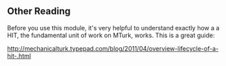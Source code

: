 

## Other Reading

Before you use this module, it's very helpful to understand exactly how a a HIT, the fundamental unit of work on MTurk, works. This is a great guide:

http://mechanicalturk.typepad.com/blog/2011/04/overview-lifecycle-of-a-hit-.html